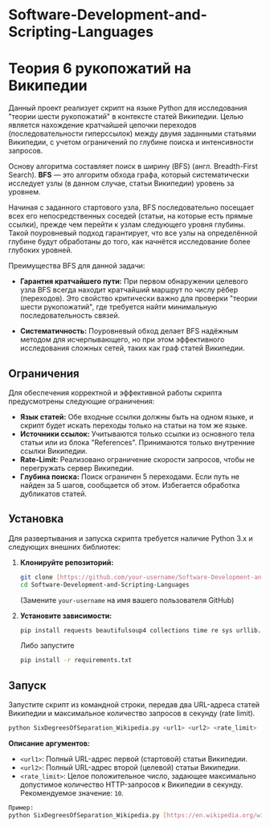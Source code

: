 # Software-Development-and-Scripting-Languages
# Теория 6 рукопожатий на Википедии

Данный проект реализует скрипт на языке Python для исследования "теории шести рукопожатий" в контексте статей Википедии. Целью является нахождение кратчайшей цепочки переходов (последовательности гиперссылок) между двумя заданными статьями Википедии, с учетом ограничений по глубине поиска и интенсивности запросов.

Основу алгоритма составляет поиск в ширину (BFS) (англ. Breadth-First Search). **BFS** — это алгоритм обхода графа, который систематически исследует узлы (в данном случае, статьи Википедии) уровень за уровнем.

Начиная с заданного стартового узла, BFS последовательно посещает всех его непосредственных соседей (статьи, на которые есть прямые ссылки), прежде чем перейти к узлам следующего уровня глубины. Такой поуровневый подход гарантирует, что все узлы на определённой глубине будут обработаны до того, как начнётся исследование более глубоких уровней.

Преимущества BFS для данной задачи:

* **Гарантия кратчайшего пути:** При первом обнаружении целевого узла BFS всегда находит кратчайший маршрут по числу рёбер (переходов). Это свойство критически важно для проверки "теории шести рукопожатий", где требуется найти минимальную последовательность связей.

* **Систематичность:** Поуровневый обход делает BFS надёжным методом для исчерпывающего, но при этом эффективного исследования сложных сетей, таких как граф статей Википедии.

## Ограничения
Для обеспечения корректной и эффективной работы скрипта предусмотрены следующие ограничения:
* **Язык статей:** Обе входные ссылки должны быть на одном языке, и скрипт будет искать переходы только на статьи на том же языке.
* **Источники ссылок:** Учитываются только ссылки из основного тела статьи или из блока "References". Принимаются только внутренние ссылки Википедии.
* **Rate-Limit:** Реализовано ограничение скорости запросов, чтобы не перегружать сервер Википедии.
* **Глубина поиска:** Поиск ограничен 5 переходами. Если путь не найден за 5 шагов, сообщается об этом. Избегается обработка дубликатов статей.

## Установка

Для развертывания и запуска скрипта требуется наличие Python 3.x и следующих внешних библиотек:

1.  **Клонируйте репозиторий:**
    ```bash
    git clone [https://github.com/your-username/Software-Development-and-Scripting-Languages.git](https://github.com/your-username/Software-Development-and-Scripting-Languages.git)
    cd Software-Development-and-Scripting-Languages
    ```
    (Замените `your-username` на имя вашего пользователя GitHub)

2.  **Установите зависимости:**
    ```bash
    pip install requests beautifulsoup4 collections time re sys urllib.parse
    ```
    Либо запустите
    ```bash
    pip install -r requirements.txt
     ```

## Запуск

Запустите скрипт из командной строки, передав два URL-адреса статей Википедии и максимальное количество запросов в секунду (rate limit).

```bash
python SixDegreesOfSeparation_Wikipedia.py <url1> <url2> <rate_limit>
```

**Описание аргументов:**

* `<url1>`: Полный URL-адрес первой (стартовой) статьи Википедии.
* `<url2>`: Полный URL-адрес второй (целевой) статьи Википедии.
* `<rate_limit>`: Целое положительное число, задающее максимально допустимое количество HTTP-запросов к Википедии в секунду. Рекомендуемое значение: `10`.


```bash
Пример:
python SixDegreesOfSeparation_Wikipedia.py [https://en.wikipedia.org/wiki/Six_degrees_of_separation](https://en.wikipedia.org/wiki/Six_degrees_of_separation) [https://en.wikipedia.org/wiki/American_Broadcasting_Company](https://en.wikipedia.org/wiki/American_Broadcasting_Company) 10
